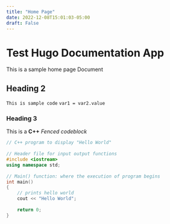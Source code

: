 ```yaml
---
title: "Home Page"
date: 2022-12-08T15:01:03-05:00
draft: False
---
```


# Test Hugo Documentation App

This is a sample home page Document

## Heading 2

`This is sample code`
`var1 = var2.value`

### Heading 3
This is a **C++** *Fenced codeblock*
```c++
// C++ program to display "Hello World"
  
// Header file for input output functions
#include <iostream>
using namespace std;
  
// Main() function: where the execution of program begins
int main()
{
    // prints hello world
    cout << "Hello World";
  
    return 0;
}
```